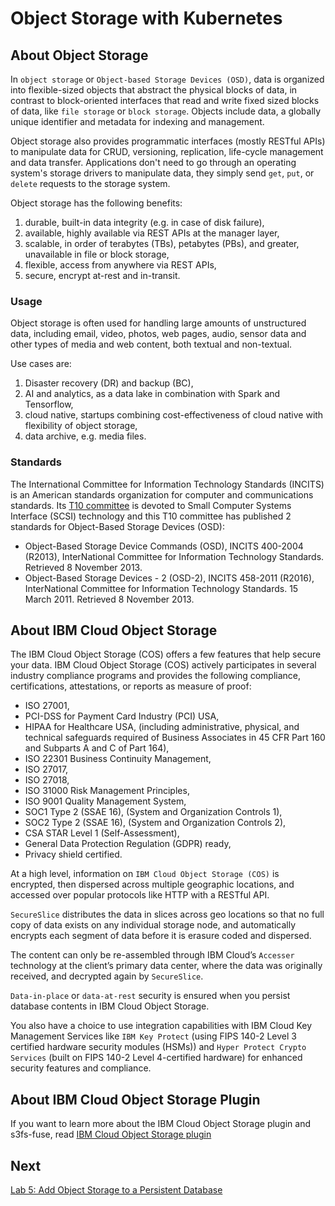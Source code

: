 # Object Storage with Kubernetes

## About Object Storage

In `object storage` or `Object-based Storage Devices (OSD)`, data is organized into flexible-sized objects that abstract the physical blocks of data, in contrast to block-oriented interfaces that read and write fixed sized blocks of data, like `file storage` or `block storage`. Objects include data, a globally unique identifier and metadata for indexing and management.

Object storage also provides programmatic interfaces (mostly RESTful APIs) to manipulate data for CRUD, versioning, replication, life-cycle management and data transfer. Applications don't need to go through an operating system's storage drivers to manipulate data, they simply send `get`, `put`, or `delete` requests to the storage system.

Object storage has the following benefits:

1. durable, built-in data integrity (e.g. in case of disk failure),
1. available, highly available via REST APIs at the manager layer,
1. scalable, in order of terabytes (TBs), petabytes (PBs), and greater, unavailable in file or block storage,
1. flexible, access from anywhere via REST APIs,
1. secure, encrypt at-rest and in-transit.

### Usage

Object storage is often used for handling large amounts of unstructured data, including email, video, photos, web pages, audio, sensor data and other types of media and web content, both textual and non-textual.

Use cases are:

1. Disaster recovery (DR) and backup (BC),
1. AI and analytics, as a data lake in combination with Spark and Tensorflow,
1. cloud native, startups combining cost-effectiveness of cloud native with flexibility of object storage,
1. data archive, e.g. media files.

### Standards

The International Committee for Information Technology Standards (INCITS) is an American standards organization for computer and communications standards. Its [T10 committee](http://www.t10.org) is devoted to Small Computer Systems Interface (SCSI) technology and this T10 committee has published 2 standards for Object-Based Storage Devices (OSD):

* Object-Based Storage Device Commands (OSD), INCITS 400-2004 (R2013), InterNational Committee for Information Technology Standards. Retrieved 8 November 2013.
* Object-Based Storage Devices - 2 (OSD-2), INCITS 458-2011 (R2016), InterNational Committee for Information Technology Standards. 15 March 2011. Retrieved 8 November 2013.

## About IBM Cloud Object Storage

The IBM Cloud Object Storage (COS) offers a few features that help secure your data. IBM Cloud Object Storage (COS) actively participates in several industry compliance programs and provides the following compliance, certifications, attestations, or reports as measure of proof:

* ISO 27001,
* PCI-DSS for Payment Card Industry (PCI) USA,
* HIPAA for Healthcare USA, (including administrative, physical, and technical safeguards required of Business Associates in 45 CFR Part 160 and Subparts A and C of Part 164),
* ISO 22301 Business Continuity Management,
* ISO 27017,
* ISO 27018,
* ISO 31000 Risk Management Principles,
* ISO 9001 Quality Management System,
* SOC1 Type 2 (SSAE 16), (System and Organization Controls 1),
* SOC2 Type 2 (SSAE 16), (System and Organization Controls 2),
* CSA STAR Level 1 (Self-Assessment),
* General Data Protection Regulation (GDPR) ready,
* Privacy shield certified.

At a high level, information on `IBM Cloud Object Storage (COS)` is encrypted, then dispersed across multiple geographic locations, and accessed over popular protocols like HTTP with a RESTful API.

`SecureSlice` distributes the data in slices across geo locations so that no full copy of data exists on any individual storage node, and automatically encrypts each segment of data before it is erasure coded and dispersed.

The content can only be re-assembled through IBM Cloud’s `Accesser` technology at the client’s primary data center, where the data was originally received, and decrypted again by `SecureSlice`.

`Data-in-place` or `data-at-rest` security is ensured when you persist database contents in IBM Cloud Object Storage.

You also have a choice to use integration capabilities with IBM Cloud Key Management Services like `IBM Key Protect` (using FIPS 140-2 Level 3 certified hardware security modules (HSMs)) and `Hyper Protect Crypto Services` (built on FIPS 140-2 Level 4-certified hardware) for enhanced security features and compliance.

## About IBM Cloud Object Storage Plugin

If you want to learn more about the IBM Cloud Object Storage plugin and s3fs-fuse, read [IBM Cloud Object Storage plugin](cos-with-s3fs/IBMC-S3FS.md)

## Next

[Lab 5: Add Object Storage to a Persistent Database](cos-with-s3fs/README.md)
